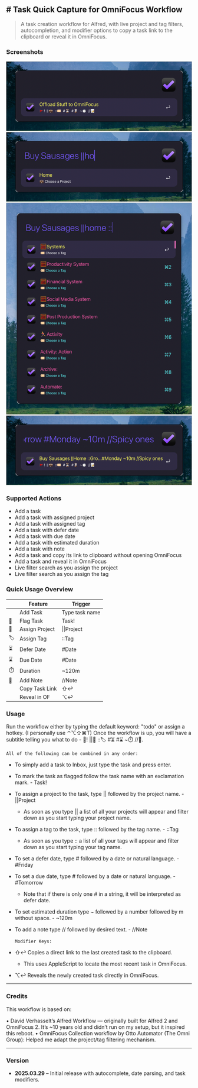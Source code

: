 ## # Task Quick Capture for OmniFocus Workflow

> A task creation workflow for Alfred, with live project and tag filters, autocompletion, and modifier options to copy a task link to the clipboard or reveal it in OmniFocus.

### Screenshots

![Workflow1](Basic.png)
![Workflow2](Project.png)
![Workflow3](Task.png)
![Workflow4](All.png)

### Supported Actions

- Add a task 
- Add a task with assigned project 
- Add a task with assigned tag 
- Add a task with defer date 
- Add a task with due date
- Add a task with estimated duration 
- Add a task with note 
- Add a task and copy its link to clipboard without opening OmniFocus
- Add a task and reveal it in OmniFocus
- Live filter search as you assign the project 
- Live filter search as you assign the tag

### Quick Usage Overview

|     | Feature        | Trigger        |
|-----|----------------|----------------|
|     | Add Task       | Type task name |
| 🚩   | Flag Task      | Task!          |
| 💼   | Assign Project | \|\|Project    |
| 🏷️   | Assign Tag     | ::Tag          |
| ⏳   | Defer Date     | #Date          |
| ⌛️   | Due Date       | #Date          |
| ⏱️   | Duration       | ~120m          |
| 📝   | Add Note       | //Note         |
|     | Copy Task Link | ⇧↩             |
|     | Reveal in OF   | ⌥↩             |

### Usage

Run the workflow either by typing the default keyword: "todo" or assign a hotkey. (I personally use ⌃⌥⇧⌘T)
Once the workflow is up, you will have a subtitle telling you what to do - 🚩!  ||💼  ::🏷️  #⏳  #⌛️  ~⏱️  //📝. 
 
   `All of the following can be combined in any order:` 

- To simply add a task to Inbox, just type the task and press enter.
- To mark the task as flagged follow the task name with an exclamation mark. - Task!
- To assign a project to the task, type || followed by the project name. - ||Project
  * As soon as you type || a list of all your projects will appear and filter down as you start typing your project name.  
- To assign a tag to the task, type :: followed by the tag name. - ::Tag
  * As soon as you type :: a list of all your tags will appear and filter down as you start typing your tag name.
- To set a defer date, type # followed by a date or natural language. - #Friday
- To set a due date, type # followed by a date or natural language. - #Tomorrow
  * Note that if there is only one # in a string, it will be interpreted as defer date. 
- To set estimated duration type ~ followed by a number followed by m without space. - ~120m
- To add a note type // followed by desired text. - //Note

  `Modifier Keys:`

- ⇧↩ Copies a direct link to the last created task to the clipboard.
  * This uses AppleScript to locate the most recent task in OmniFocus.
- ⌥↩ Reveals the newly created task directly in OmniFocus.
 ---  
### Credits

This workflow is based on:

• David Verhasselt’s Alfred Workflow — originally built for Alfred 2 and OmniFocus 2. It’s ~10 years old and didn’t run on my setup, but it inspired this reboot.
• OmniFocus Collection workflow by Otto Automator (The Omni Group): Helped me adapt the project/tag filtering mechanism.

---
### Version

- **2025.03.29** – Initial release with autocomplete, date parsing, and task modifiers.
